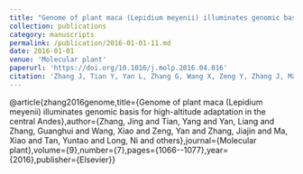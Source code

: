 ```yaml
---
title: "Genome of plant maca (Lepidium meyenii) illuminates genomic basis for high-altitude adaptation in the central Andes"
collection: publications
category: manuscripts
permalink: /publication/2016-01-01-11.md
date: 2016-01-01
venue: 'Molecular plant'
paperurl: 'https://doi.org/10.1016/j.molp.2016.04.016'
citation: 'Zhang J, Tian Y, Yan L, Zhang G, Wang X, Zeng Y, Zhang J, Ma X, Tan Y, Long N, Wang Y, Ma Y, He Y, Xue Y, Hao S, Yang S, Wang W, Zhang L, Dong Y, Chen W, Sheng J. Genome of Plant Maca (Lepidium meyenii) Illuminates Genomic Basis for High-Altitude Adaptation in the Central Andes. Mol Plant. 2016 Jul 6;9(7):1066-77. doi: 10.1016/j.molp.2016.04.016. Epub 2016 May 10. PMID: 27174404'
---
```




@article{zhang2016genome,title={Genome of plant maca (Lepidium meyenii) illuminates genomic basis for high-altitude adaptation in the central Andes},author={Zhang, Jing and Tian, Yang and Yan, Liang and Zhang, Guanghui and Wang, Xiao and Zeng, Yan and Zhang, Jiajin and Ma, Xiao and Tan, Yuntao and Long, Ni and others},journal={Molecular plant},volume={9},number={7},pages={1066--1077},year={2016},publisher={Elsevier}}
